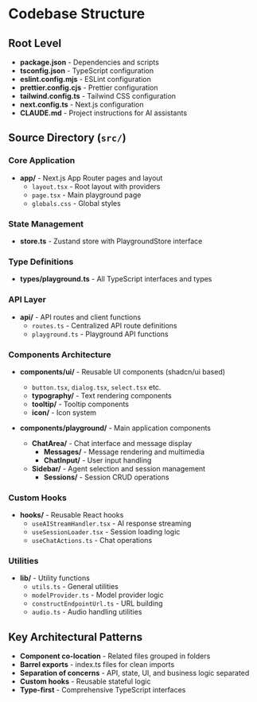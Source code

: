 # Codebase Structure

## Root Level
- **package.json** - Dependencies and scripts
- **tsconfig.json** - TypeScript configuration
- **eslint.config.mjs** - ESLint configuration
- **prettier.config.cjs** - Prettier configuration
- **tailwind.config.ts** - Tailwind CSS configuration
- **next.config.ts** - Next.js configuration
- **CLAUDE.md** - Project instructions for AI assistants

## Source Directory (`src/`)

### Core Application
- **app/** - Next.js App Router pages and layout
  - `layout.tsx` - Root layout with providers
  - `page.tsx` - Main playground page
  - `globals.css` - Global styles

### State Management
- **store.ts** - Zustand store with PlaygroundStore interface

### Type Definitions
- **types/playground.ts** - All TypeScript interfaces and types

### API Layer
- **api/** - API routes and client functions
  - `routes.ts` - Centralized API route definitions
  - `playground.ts` - Playground API functions

### Components Architecture
- **components/ui/** - Reusable UI components (shadcn/ui based)
  - `button.tsx`, `dialog.tsx`, `select.tsx` etc.
  - **typography/** - Text rendering components
  - **tooltip/** - Tooltip components
  - **icon/** - Icon system

- **components/playground/** - Main application components
  - **ChatArea/** - Chat interface and message display
    - **Messages/** - Message rendering and multimedia
    - **ChatInput/** - User input handling
  - **Sidebar/** - Agent selection and session management
    - **Sessions/** - Session CRUD operations

### Custom Hooks
- **hooks/** - Reusable React hooks
  - `useAIStreamHandler.tsx` - AI response streaming
  - `useSessionLoader.tsx` - Session loading logic
  - `useChatActions.ts` - Chat operations

### Utilities
- **lib/** - Utility functions
  - `utils.ts` - General utilities
  - `modelProvider.ts` - Model provider logic
  - `constructEndpointUrl.ts` - URL building
  - `audio.ts` - Audio handling utilities

## Key Architectural Patterns
- **Component co-location** - Related files grouped in folders
- **Barrel exports** - index.ts files for clean imports
- **Separation of concerns** - API, state, UI, and business logic separated
- **Custom hooks** - Reusable stateful logic
- **Type-first** - Comprehensive TypeScript interfaces